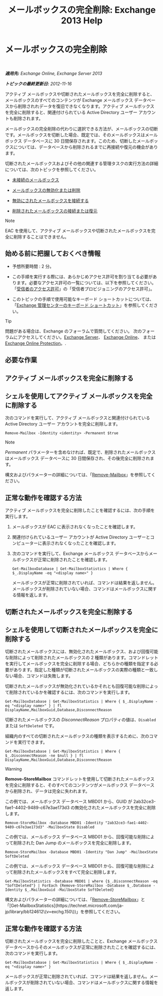 ﻿---
title: 'メールボックスの完全削除: Exchange 2013 Help'
TOCTitle: メールボックスの完全削除
ms:assetid: df35765a-0bef-4561-9846-d91d69c0269c
ms:mtpsurl: https://technet.microsoft.com/ja-jp/library/JJ863440(v=EXCHG.150)
ms:contentKeyID: 50555887
ms.date: 04/24/2018
mtps_version: v=EXCHG.150
ms.translationtype: HT
---

# メールボックスの完全削除

 

_**適用先:** Exchange Online, Exchange Server 2013_

_**トピックの最終更新日:** 2012-11-16_

アクティブ メールボックスや切断されたメールボックスを完全に削除すると、メールボックスのすべてのコンテンツが Exchange メールボックス データベースから削除されれデータを復旧できなくなります。アクティブ メールボックスを完全に削除すると、関連付けられている Active Directory ユーザー アカウントも削除されます。

メールボックスの完全削除の代わりに選択できる方法が、メールボックスの切断です。メールボックスを切断した場合、既定では、そのメールボックスはメールボックス データベースに 30 日間保存されます。このため、切断したメールボックスについては、データベースから削除されるまでに再接続や復元の機会があります。

切断されたメールボックスおよびその他の関連する管理タスクの実行方法の詳細については、次のトピックを参照してください。

  - [未接続のメールボックス](disconnected-mailboxes-exchange-2013-help.md)

  - [メールボックスの無効化または削除](disable-or-delete-a-mailbox-exchange-2013-help.md)

  - [無効にされたメールボックスを接続する](connect-a-disabled-mailbox-exchange-2013-help.md)

  - [削除されたメールボックスの接続または復元](connect-or-restore-a-deleted-mailbox-exchange-2013-help.md)


> [!NOTE]
> EAC を使用して、アクティブ メールボックスや切断されたメールボックスを完全に削除することはできません。



## 始める前に把握しておくべき情報

  - 予想所要時間 : 2 分。

  - この手順を実行する際には、あらかじめアクセス許可を割り当てる必要があります。必要なアクセス許可の一覧については、以下を参照してください。「[受信者のアクセス許可](recipients-permissions-exchange-2013-help.md)」の「受信者プロビジョニングのアクセス許可」。

  - このトピックの手順で使用可能なキーボード ショートカットについては、「[Exchange 管理センターのキーボード ショートカット](keyboard-shortcuts-in-the-exchange-admin-center-exchange-online-protection-help.md)」を参照してください。


> [!TIP]
> 問題がある場合は、Exchange のフォーラムで質問してください。 次のフォーラムにアクセスしてください。<A href="https://go.microsoft.com/fwlink/p/?linkid=60612">Exchange Server</A>、 <A href="https://go.microsoft.com/fwlink/p/?linkid=267542">Exchange Online</A>、 または <A href="https://go.microsoft.com/fwlink/p/?linkid=285351">Exchange Online Protection</A>。.



## 必要な作業

## アクティブ メールボックスを完全に削除する

## シェルを使用してアクティブ メールボックスを完全に削除する

次のコマンドを実行して、アクティブ メールボックスと関連付けられている Active Directory ユーザー アカウントを完全に削除します。

    Remove-Mailbox -Identity <identity> -Permanent $true


> [!NOTE]
> <EM>Permanent</EM> パラメーターを含めなければ、既定で、削除されたメールボックスはメールボックス データベースに 30 日間保存され、その後完全に削除されます。



構文およびパラメーターの詳細については、「[Remove-Mailbox](https://technet.microsoft.com/ja-jp/library/aa995948\(v=exchg.150\))」を参照してください。

## 正常な動作を確認する方法

アクティブ メールボックスを完全に削除したことを確認するには、次の手順を実行します。

1.  メールボックスが EAC に表示されなくなったことを確認します。

2.  関連付けられているユーザー アカウントが Active Directory ユーザーとコンピューターに表示されなくなったことを確認します。

3.  次のコマンドを実行して、Exchange メールボックス データベースからメールボックスが正常に削除されたことを確認します。
    
        Get-MailboxDatabase | Get-MailboxStatistics | Where { $_.DisplayName -eq "<display name>" }
    
    メールボックスが正常に削除されていれば、コマンドは結果を返しません。メールボックスが削除されていない場合、コマンドはメールボックスに関する情報を返します。

## 切断されたメールボックスを完全に削除する

## シェルを使用して切断されたメールボックスを完全に削除する

切断されたメールボックスには、無効化されたメールボックス、および回復可能な削除によって削除されたメールボックスの 2 種類があります。コマンドレットを実行してメールボックスを完全に削除する場合、どちらかの種類を指定する必要があります。指定した種類が切断されたメールボックスの実際の種類と一致しない場合、コマンドは失敗します。

切断されたメールボックスが無効化されているかそれとも回復可能な削除によって削除されているかを確認するには、次のコマンドを実行します。

    Get-MailboxDatabase | Get-MailboxStatistics | Where { $_.DisplayName -eq "<display name>" } | fl DisplayName,MailboxGuid,Database,DisconnectReason

切断されたメールボックスの *DisconnectReason* プロパティの値は、`Disabled` または `SoftDeleted` です。

組織内のすべての切断されたメールボックスの種類を表示するために、次のコマンドを実行できます。

    Get-MailboxDatabase | Get-MailboxStatistics | Where { $_.DisconnectReason -ne $null } | fl DisplayName,MailboxGuid,Database,DisconnectReason


> [!WARNING]
> <STRONG>Remove-StoreMailbox</STRONG> コマンドレットを使用して切断されたメールボックスを完全に削除すると、そのすべてのコンテンツがメールボックス データベースから削除され、データは完全に失われます。



この例では、メールボックス データベース MBD01 から、GUID が 2ab32ce3-fae1-4402-9489-c67e3ae173d3 の無効化されたメールボックスを完全に削除します。

    Remove-StoreMailbox -Database MBD01 -Identity "2ab32ce3-fae1-4402-9489-c67e3ae173d3" -MailboxState Disabled

この例では、メールボックス データベース MBD01 から、回復可能な削除によって削除された Dan Jump のメールボックスを完全に削除します。

    Remove-StoreMailbox -Database MBD01 -Identity "Dan Jump" -MailboxState SoftDeleted

この例では、メールボックス データベース MBD01 から、回復可能な削除によって削除されたメールボックスをすべて完全に削除します。

    Get-MailboxStatistics -Database MBD01 | where {$_.DisconnectReason -eq "SoftDeleted"} | ForEach {Remove-StoreMailbox -Database $_.Database -Identity $_.MailboxGuid -MailboxState SoftDeleted}

構文およびパラメーターの詳細については、「[Remove-StoreMailbox](https://technet.microsoft.com/ja-jp/library/ff829913\(v=exchg.150\))」と「[Get-MailboxStatistics](https://technet.microsoft.com/ja-jp/library/bb124612\(v=exchg.150\))」を参照してください。

## 正常な動作を確認する方法

切断されたメールボックスを完全に削除したことと、Exchange メールボックス データベースからそのメールボックスが正常に削除されたことを確認するには、次のコマンドを実行します。

    Get-MailboxDatabase | Get-MailboxStatistics | Where { $_.DisplayName -eq "<display name>" }

メールボックスが正常に削除されていれば、コマンドは結果を返しません。メールボックスが削除されていない場合、コマンドはメールボックスに関する情報を返します。

